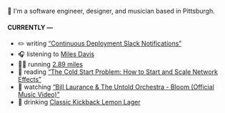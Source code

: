 👋 I'm a software engineer, designer, and musician based in Pittsburgh.

#### CURRENTLY —

* ✏️ writing [“Continuous Deployment Slack Notifications”](https://www.amoscato.com/journal/slack-deploy-notifications/)
* 🎧 listening to [Miles Davis](https://www.last.fm/music/Miles+Davis/_/All+Blues+(feat.+John+Coltrane,+Cannonball+Adderley+&+Bill+Evans))
* 🏃‍♂️ running [2.89 miles](https://www.strava.com/activities/11892274183)
* 📘 reading [“The Cold Start Problem: How to Start and Scale Network Effects”](https://www.goodreads.com/book/show/55338968-the-cold-start-problem)
* 🍿 watching [“Bill Laurance &amp; The Untold Orchestra - Bloom (Official Music Video)”](https://youtu.be/aOisxXhsXUk)
* 🍺 drinking [Classic Kickback Lemon Lager](https://untappd.com/user/namoscato/checkin/1398844563)
